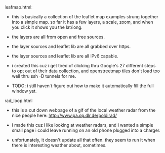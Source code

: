 leafmap.html:

* this is basically a collection of the leaflet map examples strung together into a simple map. so far it has a few layers, a scale, zoom, and when you click it shows you the lat/long.

* the layers are all from open and free sources.

* the layer sources and leaflet lib are all grabbed over https.

* the layer sources and leaflet lib are all IPv6 capable.

* i created this cuz i get tired of clicking thru Google's 27 different steps to opt out of their data collection, and openstreetmap tiles don't load too well thru ssh -D tunnels for me.

* TODO: i still haven't figure out how to make it automatically fill the full window yet.

rad_loop.html

* this is a cut down webpage of a gif of the local weather radar from the nice people here: http://www.pa.op.dlr.de/poldirad/

* i made this cuz i like looking at weather radars, and i wanted a simple small page i could leave running on an old phone plugged into a charger.

* unfortunately, it doesn't update all that often. they seem to run it when there is interesting weather about, sometimes.

